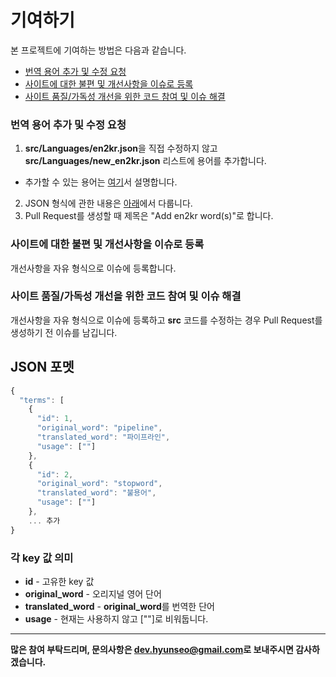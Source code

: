 # 기여하기

본 프로젝트에 기여하는 방법은 다음과 같습니다.

- [번역 용어 추가 및 수정 요청](#add)
- [사이트에 대한 불편 및 개선사항을 이슈로 등록](#issue)
- [사이트 품질/가독성 개선을 위한 코드 참여 및 이슈 해결](#fix)

### <a name="add"></a>번역 용어 추가 및 수정 요청

1. **src/Languages/en2kr.json**을 직접 수정하지 않고 **src/Languages/new_en2kr.json** 리스트에 용어를 추가합니다.

- 추가할 수 있는 용어는 [여기](./ALLOWED_TERMS.md)서 설명합니다.

2. JSON 형식에 관한 내용은 [아래](#json)에서 다룹니다.
3. Pull Request를 생성할 때 제목은 "Add en2kr word(s)"로 합니다.

### <a name="issue"></a>사이트에 대한 불편 및 개선사항을 이슈로 등록

개선사항을 자유 형식으로 이슈에 등록합니다.

### <a name="fix"></a>사이트 품질/가독성 개선을 위한 코드 참여 및 이슈 해결

개선사항을 자유 형식으로 이슈에 등록하고 **src** 코드를 수정하는 경우 Pull Request를 생성하기 전 이슈를 남깁니다.

## <a name="json"></a> JSON 포멧

```javascript
{
  "terms": [
    {
      "id": 1,
      "original_word": "pipeline",
      "translated_word": "파이프라인",
      "usage": [""]
    },
    {
      "id": 2,
      "original_word": "stopword",
      "translated_word": "불용어",
      "usage": [""]
    },
    ... 추가
}
```

### 각 key 값 의미

- **id** - 고유한 key 값
- **original_word** - 오리지널 영어 단어
- **translated_word** - **original_word**를 번역한 단어
- **usage** - 현재는 사용하지 않고 [""]로 비워둡니다.

---

**많은 참여 부탁드리며, 문의사항은 <dev.hyunseo@gmail.com>로 보내주시면 감사하겠습니다.**
